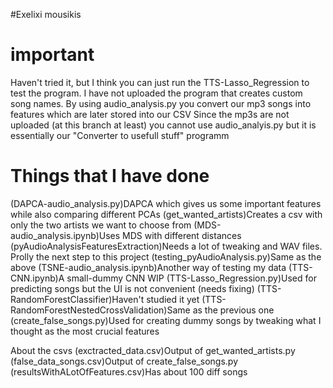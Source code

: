 #Exelixi mousikis
# important #

Haven't tried it, but I think you can just run the TTS-Lasso_Regression to test the program.
I have not uploaded the program that creates custom song names.
By using audio_analysis.py you convert our mp3 songs into features which are later stored into our CSV
Since the mp3s are not uploaded (at this branch at least) you cannot use audio_analyis.py but it is essentially our "Converter to usefull stuff" programm

# Things that I have done #

(DAPCA-audio_analysis.py)DAPCA which gives us some important features while also comparing different PCAs
(get_wanted_artists)Creates a csv with only the two artists we want to choose from
(MDS-audio_analysis.ipynb)Uses MDS with different distances
(pyAudioAnalysisFeaturesExtraction)Needs a lot of tweaking and WAV files. Prolly the next step to this project
(testing_pyAudioAnalysis.py)Same as the above
(TSNE-audio_analysis.ipynb)Another way of testing my data
(TTS-CNN.ipynb)A small-dummy CNN WIP
(TTS-Lasso_Regression.py)Used for predicting songs but the UI is not convenient (needs fixing)
(TTS-RandomForestClassifier)Haven't studied it yet
(TTS-RandomForestNestedCrossValidation)Same as the previous one
(create_false_songs.py)Used for creating dummy songs by tweaking what I thought as the most crucial features

About the csvs
(exctracted_data.csv)Output of get_wanted_artists.py
(false_data_songs.csv)Output of create_false_songs.py
(resultsWithALotOfFeatures.csv)Has about 100 diff songs
